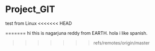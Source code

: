 
# Project_GIT
test from Linux
<<<<<<< HEAD


=======
hi this is nagarjuna reddy from EARTH.
hola i like spanish.
>>>>>>> refs/remotes/origin/master

